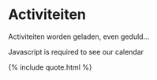 # Activiteiten

<!--{% include meetup_widget.html %}-->
<!--
https://calendar.google.com/calendar/ical/voidjosto%40gmail.com/public/basic.ics
https://calendar.google.com/calendar/ical/voidjosto@gmail.com/public/basic.ics

<iframe scrolling="no" src="https://calendar.google.com/calendar/embed?src=voidjosto%40gmail.com&amp;ctz=Europe%2FBrussels&amp;showNav=1&amp;showTabs=1&amp;showCalendars=0&amp;showTz=1&amp;showPrint=0&amp;showDate=0&amp;showTitle=0&amp;mode=AGENDA&amp;color=%23C0CA33" style="border: 0; margin: 10px auto;display: block;width: 100%;" width="600" height="400" frameborder="0"></iframe>
-->


<div id="event-container">
	<p> Activiteiten worden geladen, even geduld...</p>
	<noscript>Javascript is required to see our calendar</noscript>
</div>
<style>
    .event {
      display: flex;
      align-items: flex-start;
      margin-bottom: 20px;
    }
    .event-date-bg {
      width: 120px;
      min-width: 120px;
      height: 120px;
	  background-color: black;
	  background-position: center;
	  background-size: cover;
	  background: url('https://we.voidwarranties.be/assets/img/events/default.jpg');
	  box-shadow: 0px 4px 4px 0px #00000040, inset 0 0 0 1000px rgba(0, 0, 0, .9);
    }
    .event-date {
      width: 120px;
      min-width: 120px;
      height: 120px;
      text-align: center;
      font-size: 18px;
      display: flex;
      flex-direction: column;
      justify-content: center;
      align-items: center;
	  backdrop-filter: blur(2px);
    }
    .event-date .day {
      font-size: 50px;
      text-transform: uppercase;
      margin-bottom: 0;
      color: #ffffff;
	  line-height: 1em;
    }
    .event-date .moment, .event-date .month-year {
      font-size: 14px;
      text-transform: uppercase;
      letter-spacing: 1px;
      margin-bottom: 5px;
      color: #ffffff;
	  margin: 0;
    }
    .event-date .time {
      font-size: 14px;
      color: #ffffff;
    }
    .event-details {
      flex: 1;
      margin-left: 20px;
      height: 120px;
      max-height: 120px;
      overflow: auto;
	  display: flex;
	  align-items: start;
	  flex-direction: column;
	  justify-content: start;
    }
    .event-title {
      margin-top: 0;
      display: flex;
      align-items: end;
      flex-wrap: wrap;
    }
    .event-title h3, .event-title h2 {
      margin: 0 10px 0 0;
      word-wrap: break-word;
    }
    .event-location {
      font-size: 16px;
      color: #777777;
      white-space: nowrap;
      overflow: hidden;
      text-overflow: ellipsis;
      min-width: 200px;
    }
    .event-description {
      margin-top: 5px;
      font-size: 14px;
    }
  </style>
<script>
/*jshint esversion: 6 */
const icsToJSON = (icsContent) => {
  const lines = icsContent.split(/\r?\n/);
  const events = [];
  //const removeTZID = (key) => key.replace(/;TZID=.*$/, '');
  let event = null;
  let currentKey = '';
  let currentValue = '';
  for (let i = 0; i < lines.length; i++) {
    const line = lines[i];
    if (line.startsWith('BEGIN:VEVENT')) {
      event = {};
    } else if (line.startsWith('END:VEVENT')) {
      events.push(event);
      event = null;
    } else if (event) {
      if (line.startsWith(' ') && currentKey !== '') {
        // Multi-line value
        currentValue += line.substring(1);
      } else {
        // New line
        if (currentKey !== '') {
          event[currentKey] = convertToDateTime(currentValue.trim(), currentKey.split(";")[1]);
        }
        const parts = line.split(':');
        currentKey = parts[0].trim().split(";")[0];
        currentValue = parts.length > 1 ? parts.slice(1).join(':') : '';
      }
    }
  }
  return events;
};
const convertToDateTime = (value, timeZone) => {
  const dateTimeRegex = /^(\d{4})(\d{2})(\d{2})(T(\d{2})(\d{2})(\d{2})(Z?)(.*))?$/;
  const match = value.match(dateTimeRegex);
  if (match) {
    const [, year, month, day, , hours, minutes, seconds, isUTC, tzid] = match;
      const dateTimeString = `${year}-${month}-${day}T${hours || '00'}:${minutes || '00'}:${seconds || '00'}${isUTC || ''}`;
      const dateTime = new Date(dateTimeString);
      // Check if the conversion to Date object was successful
      if (!isNaN(dateTime)) {
        if (timeZone && timeZone.startsWith("TZID=") ) {
          // Contains timeZone, return the formatted dateTime
		  timeZone = timeZone.split("=")[1];
          return dateTime.toLocaleString('en-US', { timeZone });
        } else {
          // Different timeZone, convert to the desired timeZone
          return dateTime.toLocaleString('en-US', { timeZone: 'Europe/Brussels' } );
		}
    }
  }
  return removeEscapedCharacters(value);
};
const removeEscapedCharacters = (value) => {
  return value
    //.replace(/\\(.)/g, '$1') // Remove the backslash before escaped characters
    .replace(/\\n/g, '<br>') // Replace "\n" with a line break
    .replace(/\\;/g, ';') // Replace "\;" with a semicolon
    .replace(/\\,/g, ','); // Replace "\," with a comma
};
const parseRRule = (rrule) => {
  const ruleParts = rrule.split(';');
  const ruleObject = {};
  ruleParts.forEach((part) => {
    const [key, value] = part.split('=');
    ruleObject[key] = value;
  });
  return ruleObject;
};
const getDayOfWeek = (byDay) => {
  const weekdays = ['SU', 'MO', 'TU', 'WE', 'TH', 'FR', 'SA'];
  const byDayList = byDay.split(',').map(day => day.trim());
  const dayOfWeekNames = [];
  byDayList.forEach((day) => {
	let dayOfWeekString = day.match(/-/) ? day.replace(/-1.*/,'de laatste ').replace(/-2.*/,'de voorlaatste ') : day.match(/\d+/) ? "de " + day.match(/\d+/)[0] + "e" : "" ;
	day = day.slice(-2); //in case byday contains a number or negative number (for example 1st friday or last friday)
    const byDayIndex = weekdays.indexOf(day);
    if (byDayIndex !== -1) {
      const date = new Date();
      date.setDate(date.getDate() + ((7 + byDayIndex - date.getDay()) % 7));
      const dayOfWeekName = date.toLocaleString('nl-NL', { weekday: 'long' });
	  dayOfWeekString += dayOfWeekName;
    }
    dayOfWeekNames.push(dayOfWeekString);
  });
  return dayOfWeekNames;
};
const processEvents = (events) => {
  const currentDate = new Date();
  const recurringEvents = [];
  const otherEvents = [];
  let rrule = '';
  events.forEach((event) => {
    if (event.RRULE) {
	  //if RRULE:UNTIL datetime is futuredate then push
	  rrule = parseRRule(event.RRULE);
	  if ( !rrule.UNTIL ) {
		  recurringEvents.push(event); //push recurringevent if it doesnt have enddate
	  } else if ( convertToDateTime( rrule.UNTIL , undefined) >= currentDate) {
		  recurringEvents.push(event);
	  }
	  //else if (startdate + repeatsXTimes * frequency) >= currentDate
    } else {
      const eventEndDate = new Date(event.DTEND);
      if (eventEndDate >= currentDate) {
        otherEvents.push(event);
      }
    }
  });
  // Sort the recurringEvents by frequency
  recurringEvents.sort((a, b) => {
	const freqOrder = { DAILY: 1, WEEKLY: 2, MONTHLY: 3, YEARLY: 4 };
	const freqA = parseRRule(a.RRULE).FREQ;
	const freqB = parseRRule(b.RRULE).FREQ;
	return freqOrder[freqA] - freqOrder[freqB];
  });
  // Sort the otherEvents array by start date
  otherEvents.sort((a, b) => new Date(a.DTSTART) - new Date(b.DTSTART));
  console.log(recurringEvents);
  console.log(otherEvents);
  const displayEvents = (eventArray, heading) => {
    if (eventArray.length > 0) {
      let html = '<h3>' + heading + '</h3>';
      html += '<ul>';
      eventArray.forEach((event) => {
		const startDateTime = new Date(event.DTSTART);
		const endDateTime = new Date(event.DTEND);
		const timeDifference = 12 * 60 * 60 * 1000; // 12 hours -> endDate is shown before endTime when event is at least {0} hours
		const startTime = startDateTime.toLocaleTimeString('nl-NL', { hour: "numeric", minute: "2-digit" });
		const endTime = endDateTime.toLocaleTimeString('nl-NL', { hour: "numeric", minute: "2-digit" });
        const summary = event.SUMMARY ? event.SUMMARY.replace('VoidWarranties - ', '') : '';
		const location = event.LOCATION ? '<i class="fa-solid fa-location-dot"></i> <i><a href="https://www.openstreetmap.org/search?query=' + event.LOCATION + '" target="_blank">' + event.LOCATION + '</a></i>' : '';
        const description = event.DESCRIPTION ? '<i class="fa-solid fa-circle-info"></i> <i>' + event.DESCRIPTION + '</i>' : '';
        let eventDescription = '';
		let moment = '';
		let day = startDateTime.toLocaleString('nl-NL', { day: 'numeric'}); //date or weekday
		let monthYear = '&nbsp;'; //month and year or empty
		let time = ''; //starttime - endtime or starttime (if longer than 12h)
        if (event.RRULE) {
          rrule = parseRRule(event.RRULE);
		  switch ( rrule.FREQ ) {
			case 'DAILY':
			  // Handle daily recurrence
			  // RRULE:FREQ=DAILY;INTERVAL=2
			  moment = ( !rrule.INTERVAL )? 'Dagelijks' : 'Elke ' + rrule.INTERVAL + ' dagen';
			  eventDescription += moment;
			  day = '<i class="fa fa-clock"></i>';
			  break;
			case 'WEEKLY':
			  // Handle weekly recurrence
			  // RRULE:FREQ=WEEKLY;INTERVAL=3;BYDAY=WE,FR
			  moment = ( !rrule.INTERVAL )? 'Wekelijks' : 'Elke ' + rrule.INTERVAL + ' weken';
			  eventDescription += moment;
			  day = startDateTime.toLocaleString('nl-NL', { weekday: 'short'});
			  monthYear = startDateTime.toLocaleString('nl-NL', { weekday: 'long'});
			  if ( rrule.BYDAY ){
				  console.log( "weekly byday: " + rrule.BYDAY );
				  eventDescription += ' op ' + ( rrule.BYDAY.split(',').length > 2 ? getDayOfWeek(rrule.BYDAY).join(', ').replace(/,(?=[^,]*$)/, ' en') : getDayOfWeek(rrule.BYDAY).join(' en ') );
			  }
			  break;
			case 'MONTHLY':
			  // Handle monthly recurrence
			  // RRULE:FREQ=MONTHLY;INTERVAL=2;BYMONTHDAY=1,5,10
			  // RRULE:FREQ=MONTHLY;BYDAY=1FR,5FR,-1FR,-2FR
			  moment = ( !rrule.INTERVAL )? 'Maandelijks' : 'Elke ' + rrule.INTERVAL + ' maanden';
			  eventDescription += moment;
			  if ( rrule.BYMONTHDAY ){
				  day = rrule.BYMONTHDAY + 'e';
				  eventDescription += ' op de ' + day ; //add code for multiple monthdays
			  }
			  if ( rrule.BYDAY ){
				  day = ( rrule.BYDAY.split(',').length > 2 ? getDayOfWeek(rrule.BYDAY).join(', ').replace(/,(?=[^,]*$)/, ' en') : getDayOfWeek(rrule.BYDAY).join(' en ') );
				  eventDescription += ' op ' + day;
			  }
			  break;
			case 'YEARLY':
			  // Handle yearly recurrence
			  // RRULE:FREQ=YEARLY;INTERVAL=2;BYMONTH=6;BYMONTHDAY=21;UNTIL=20251118T110000Z
			  moment = ( !rrule.INTERVAL )? 'Jaarlijks' : 'Elke ' + rrule.INTERVAL + ' jaar';
			  eventDescription += moment;
			  day = rrule.BYMONTHDAY;
			  monthYear = new Date(2023, parseInt(rrule.BYMONTH), day).toLocaleString('nl-NL', { month: 'long' });
			  eventDescription += ' op ' + day + ' ' + monthYear;
			  break;
			default:
			  // RRULE is not daily, weekly, monthly or yearly, so it must be secondly, minutely or hourly for some reason
			  console.log( rrule );
			  break;
		  }
		} else {
			eventDescription = startDateTime.toLocaleString('nl-NL', { weekday: 'long', year: 'numeric', month: 'long', day: 'numeric'});
			moment = startDateTime.toLocaleString('nl-NL', { weekday: 'long'});
			monthYear = startDateTime.toLocaleString('nl-NL', { month: 'short', year: '2-digit'});
		}
		time = ( endDateTime - startDateTime >= timeDifference ? 'om ' + startTime + ' uur' : startTime + ' - ' + endTime );
		eventDescription += ' van ' + startTime;
		eventDescription += ' tot ' + ( endDateTime - startDateTime >= timeDifference ? endDateTime.toLocaleString('nl-NL', { year: 'numeric', month: 'long', day: 'numeric'}) : "" );
		eventDescription += ' ' + endTime + ' uur';
		console.log(eventDescription);
		//html += `<li>${summary} - ${eventDescription} ${location}<br>${description}</li>`;
		//html += '<!--';
		html += '<li class="event">'
			 +  '<div class="event-date-bg" style="background: url(\'https://we.voidwarranties.be/assets/img/events/' + summary.replace(/[\[\]&(),]/g, '').split(' ')[0] + '.jpg\'); box-shadow: 0px 4px 4px 0px #00000040, inset 0 0 0 1000px rgba(0, 0, 0, 0.3);">'
			 +  '<div class="event-date">'
			 +  '<span class="moment">' + moment + '</span>'
			 +  '<span class="day">' + day + '</span>'
			 +  '<span class="month-year">' + monthYear + '</span>'
			 +  '<span class="time">' + time + '</span>'
			 +  '</div>'
			 +  '</div>'
			 +  '<div class="event-details">'
			 +  '<div class="event-title"><h3>' + summary + '</h3> ' + eventDescription + '</div>'
			 +  '<div class="event-location"> ' + location + '</div>'
			 +  '<p class="event-description"> ' + description + '</p>'
			 +  '</div>'
			 +  '</li>';
		//html += '-->';
      }); //end of foreach event
      html += '</ul>';
      return html;
    }
    return '';
  };
  const resultContainer = document.getElementById('event-container');
  if (resultContainer) {
    let html = '';
    html += displayEvents(recurringEvents, 'Herhalende activiteiten');
    html += displayEvents(otherEvents, 'Andere activiteiten');
    if (html !== '') {
      resultContainer.innerHTML = html;
    }
  }
};
const fetchCalendarICS = (url) => {
  $.ajax({
    url: url,
    dataType: 'text',
    success: (icsContent) => {
      const events = icsToJSON(icsContent);
	  console.log(events);
      processEvents(events);
    },
    error: (jqXHR, textStatus, errorThrown) => {
      console.error('Failed to fetch calendar ICS file:', errorThrown);
	  document.getElementById('event-container').innerHTML = '<iframe scrolling="no" src="https://calendar.google.com/calendar/embed?src=voidjosto%40gmail.com&ctz=Europe%2FBrussels&showNav=1&showTabs=1&showCalendars=0&showTz=1&showPrint=0&showDate=0&showTitle=0&mode=AGENDA&color=%23C0CA33" style="border: 0; margin: 10px auto;display: block;width: 100%;" width="600" height="400" frameborder="0"></iframe>';
    }
  });
};
const calendarICSUrl = 'https://spaceapi.voidwarranties.be/ical';
fetchCalendarICS(calendarICSUrl);
</script>

{% include quote.html %}

